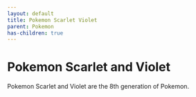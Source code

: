 ```yaml
---
layout: default
title: Pokemon Scarlet Violet
parent: Pokemon
has-children: true
---
```

# Pokemon Scarlet and Violet
Pokemon Scarlet and Violet are the 8th generation of Pokemon.
